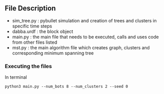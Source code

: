 ## File Description
- sim_tree.py : pybullet simulation and creation of trees and clusters in specific time steps
- dabba.urdf : the block object
- main.py : the main file that needs to be executed, calls and uses code from other files listed
- mst.py : the main algorithm file which creates graph, clusters and corresponding minimum spanning tree

### Executing the files 
In terminal
```
python3 main.py --num_bots 8 --num_clusters 2 --seed 0
```
